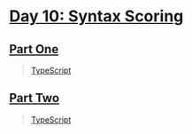 # [Day 10: Syntax Scoring](https://adventofcode.com/2021/day/10)

## [Part One](https://adventofcode.com/2021/day/10#part1)

> [TypeScript](/solutions/typescript/2021/10/src/p1.ts)

## [Part Two](https://adventofcode.com/2021/day/10#part2)

> [TypeScript](/solutions/typescript/2021/10/src/p2.ts)
